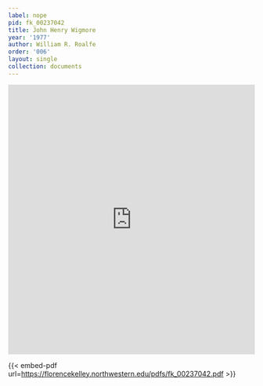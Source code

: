 ```yaml
---
label: nope
pid: fk_00237042
title: John Henry Wigmore
year: '1977'
author: William R. Roalfe
order: '006'
layout: single
collection: documents
---
```

<iframe src="https://northwestern.app.box.com/embed/s/s38rguh2wjjv6m0y89rqz9ayb8zi0g3x?sortColumn=date&view=list" width="100%" height="550" frameborder="0" allowfullscreen webkitallowfullscreen msallowfullscreen></iframe>


{{< embed-pdf url=https://florencekelley.northwestern.edu/pdfs/fk_00237042.pdf >}}